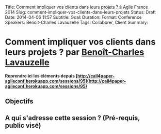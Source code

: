 Title: Comment impliquer vos clients dans leurs projets ? à Agile France 2014 
Slug: comment-impliquer-vos-clients-dans-leurs-projets
Status: Draft
Date: 2014-04-06 11:57
Subtitle: 
Goal: 
Duration: 
Format: Conference
Speakers: Benoît-Charles Lavauzelle
Tags: Collaborer, Client
Summary: 


# Comment impliquer vos clients dans leurs projets ? par [Benoît-Charles Lavauzelle](../bios/benoit-charles-lavauzelle.html)

**Reprendre ici les éléments depuis [http://call4paper-agileconf.herokuapp.com/sessions/95](http://call4paper-agileconf.herokuapp.com/sessions/95)**
## Objectifs

## A qui s'adresse cette session ? (Pré-requis, public visé)


